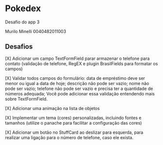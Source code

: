 # Pokedex

Desafio do app 3

Murilo Minelli 0040482011003

## Desafios

[X] Adicionar um campo TextFormField parar armazenar o telefone para contato (validação de telefone, RegEX e plugin BrasilFields para formatar os campos)

[X] Validar todos campos do formulário: data de empréstimo deve ser menor ou igual a data de hoje; descrição não pode ser vazio; nome não pode ser vazio; telefone não pode ser vazio e precisa ter a quantidade de números adequada; Você pode adicionar essa validação entendendo mais sobre TextFormField.

[X] Adicionar uma animação na lista de objetos

[X] Implementar um tema (cores) personalizadas, incluindo fontes e tamanhos (utilize o panache para facilitar a configuração das cores)

[X] Adicionar um botão no StuffCard ao deslizar para esquerda, para realizar uma ligação para o número de telefone, caso ele exista.